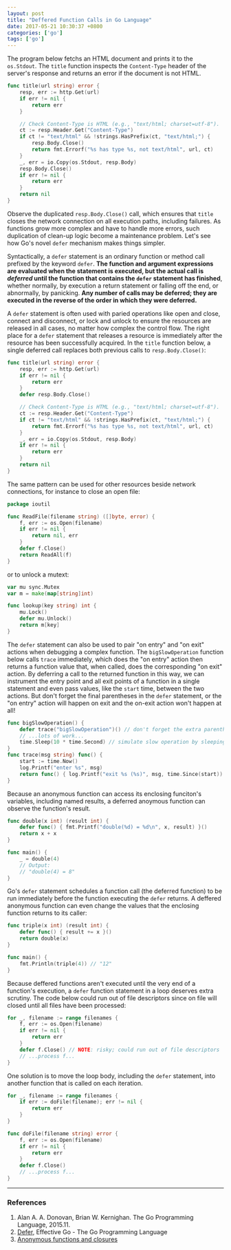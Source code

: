 ```yaml
---
layout: post
title: "Deffered Function Calls in Go Language"
date: 2017-05-21 10:30:37 +0800
categories: ['go']
tags: ['go']
---
```


The program below fetchs an HTML document and prints it to the `os.Stdout`. The `title` function inspects the `Content-Type` header of the server's response and returns an error if the document is not HTML.

```go
func title(url string) error {
	resp, err := http.Get(url)
	if err != nil {
		return err
	}

	// Check Content-Type is HTML (e.g., "text/html; charset=utf-8").
	ct := resp.Header.Get("Content-Type")
	if ct != "text/html" && !strings.HasPrefix(ct, "text/html;") {
		resp.Body.Close()
		return fmt.Errorf("%s has type %s, not text/html", url, ct)
	}
	_, err = io.Copy(os.Stdout, resp.Body)
	resp.Body.Close()
	if err != nil {
		return err
	}
	return nil
}
```

Observe the duplicated `resp.Body.Close()` call, which ensures that `title` closes the network connection on all execution paths, including failures. As functions grow more complex and have to handle more errors, such duplication of clean-up logic become a maintenance problem. Let's see how Go's novel `defer` mechanism makes things simpler.

Syntactically, a `defer` statement is an ordinary function or method call prefixed by the keyword `defer`. **The function and argument expressions are evaluated when the statement is executed, but the actual call is *deferred* until the function that contains the `defer` statement has finished**, whether normally, by execution a return statement or falling off the end, or abnormally, by panicking. **Any number of calls may be deferred; they are executed in the reverse of the order in which they were deferred.**

A `defer` statement is often used with paried operations like open and close, connect and disconnect, or lock and unlock to ensure the resources are released in all cases, no matter how complex the control flow. The right place for a `defer` statement that releases a resource is immediately after the resource has been successfully acquired. In the `title` function below, a single deferred call replaces both previous calls to `resp.Body.Close()`:

```go
func title(url string) error {
	resp, err := http.Get(url)
	if err != nil {
		return err
	}
	defer resp.Body.Close()

	// Check Content-Type is HTML (e.g., "text/html; charset=utf-8").
	ct := resp.Header.Get("Content-Type")
	if ct != "text/html" && !strings.HasPrefix(ct, "text/html;") {
		return fmt.Errorf("%s has type %s, not text/html", url, ct)
	}
	_, err = io.Copy(os.Stdout, resp.Body)
	if err != nil {
		return err
	}
	return nil
}
```

The same pattern can be used for other resources beside network connections, for instance to close an open file:

```go
package ioutil

func ReadFile(filename string) ([]byte, error) {
	f, err := os.Open(filename)
	if err != nil {
		return nil, err
	}
	defer f.Close()
	return ReadAll(f)
}
```

or to unlock a mutext:

```go
var mu sync.Mutex
var m = make(map[string]int)

func lookup(key string) int {
	mu.Lock()
	defer mu.Unlock()
	return m[key]
}
```

The `defer` statement can also be used to pair "on entry" and "on exit" actions when debugging a complex function. The `bigSlowOperation` function below calls `trace` immediately, which does the "on entry" action then returns a function value that, when called, does the corresponding "on exit" action. By deferring a call to the returned function in this way, we can instrument the entry point and all exit points of a function in a single statement and even pass values, like the `start` time, between the two actions. But don't forget the final parentheses in the `defer` statement, or the "on entry" action will happen on exit and the on-exit action won't happen at all!

```go
func bigSlowOperation() {
	defer trace("bigSlowOperation")() // don't forget the extra parentheses
	// ...lots of work...
	time.Sleep(10 * time.Second) // simulate slow operation by sleeping
}
func trace(msg string) func() {
	start := time.Now()
	log.Printf("enter %s", msg)
	return func() { log.Printf("exit %s (%s)", msg, time.Since(start)) }
}
```

Because an anonymous function can access its enclosing funciton's variables, including named results, a deferred anoymous function can observe the function's result.

```go
func double(x int) (result int) {
	defer func() { fmt.Printf("double(%d) = %d\n", x, result) }()
	return x + x
}

func main() {
	_ = double(4)
	// Output:
	// "double(4) = 8"
}
```

Go's `defer` statement schedules a function call (the deferred function) to be run immediately before the function executing the `defer` returns. A deffered anonymous function can even change the values that the enclosing function returns to its caller:

```go
func triple(x int) (result int) {
	defer func() { result += x }()
	return double(x)
}

func main() {
	fmt.Println(triple(4)) // "12"
}
```

Because deffered functions aren't executed until the very end of a function's execution, a `defer` function statement in a loop deserves extra scrutiny. The code below could run out of file descriptors since on file will closed until all files have been processed:

```go
for _, filename := range filenames {
	f, err := os.Open(filename)
	if err != nil {
		return err
	}
	defer f.Close() // NOTE: risky; could run out of file descriptors
	// ...process f...
}
```

One solution is to move the loop body, including the `defer` statement, into another function that is called on each iteration.

```go
for _, filename := range filenames {
	if err := doFile(filename); err != nil {
		return err
	}
}

func doFile(filename string) error {
	f, err := os.Open(filename)
	if err != nil {
		return err
	}
	defer f.Close()
	// ...process f...
}
```

- - -

### References

1. Alan A. A. Donovan, Brian W. Kernighan. The Go Programming Language, 2015.11.
1. [Defer](https://golang.org/doc/effective_go.html#defer), Effective Go - The Go Programming Language
1. [Anonymous functions and closures](/2016/04/03/anonymous-functions-and-closures/)

